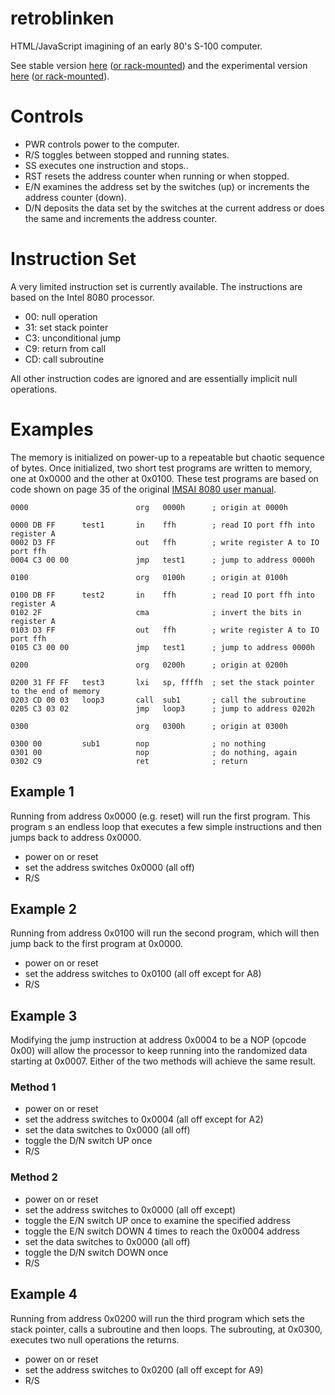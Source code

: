 # retroblinken
HTML/JavaScript imagining of an early 80's S-100 computer.

See stable version [here](https://smcolash.github.io/retroblinken/)
([or rack-mounted](https://smcolash.github.io/retroblinken/rack.html))
and the experimental version
[here](https://smcolash.github.io/retroblinken/prototype/index.html)
([or rack-mounted](https://smcolash.github.io/retroblinken/prototype/rack.html)).

# Controls

- PWR controls power to the computer.
- R/S toggles between stopped and running states.
- SS executes one instruction and stops..
- RST resets the address counter when running or when stopped.
- E/N examines the address set by the switches (up) or increments the address counter (down).
- D/N deposits the data set by the switches at the current address or does the same and increments the address counter.

# Instruction Set

A very limited instruction set is currently available. The instructions are based on the
Intel 8080 processor.

- 00: null operation
- 31: set stack pointer
- C3: unconditional jump
- C9: return from call
- CD: call subroutine

All other instruction codes are ignored and are essentially implicit null operations.

# Examples

The memory is initialized on power-up to a repeatable but chaotic sequence of bytes.
Once initialized, two short test programs are written to memory, one at 0x0000 and
the other at 0x0100. These test programs are based on code shown on page 35 of the
original
[IMSAI 8080 user manual](http://dunfield.classiccmp.org/imsai/imsai.pdf).

```
0000                        org   0000h      ; origin at 0000h

0000 DB FF      test1       in    ffh        ; read IO port ffh into register A
0002 D3 FF                  out   ffh        ; write register A to IO port ffh
0004 C3 00 00               jmp   test1      ; jump to address 0000h

0100                        org   0100h      ; origin at 0100h

0100 DB FF      test2       in    ffh        ; read IO port ffh into register A
0102 2F                     cma              ; invert the bits in register A
0103 D3 FF                  out   ffh        ; write register A to IO port ffh
0105 C3 00 00               jmp   test1      ; jump to address 0000h

0200                        org   0200h      ; origin at 0200h

0200 31 FF FF   test3       lxi   sp, ffffh  ; set the stack pointer to the end of memory
0203 CD 00 03   loop3       call  sub1       ; call the subroutine
0205 C3 03 02               jmp   loop3      ; jump to address 0202h

0300                        org   0300h      ; origin at 0300h

0300 00         sub1        nop              ; no nothing
0301 00                     nop              ; do nothing, again
0302 C9                     ret              ; return
```

## Example 1
Running from address 0x0000 (e.g. reset) will run the first program. This program
s an endless loop that executes a few simple instructions and then jumps back to
address 0x0000.

- power on or reset
- set the address switches 0x0000 (all off)
- R/S

## Example 2
Running from address 0x0100 will run the second program, which will then jump 
back to the first program at 0x0000.

- power on or reset
- set the address switches to 0x0100 (all off except for A8)
- R/S

## Example 3
Modifying the jump instruction at address 0x0004 to be a NOP (opcode 0x00)
will allow the processor to keep running into the randomized data starting at
0x0007. Either of the two methods will achieve the same result.

### Method 1
- power on or reset
- set the address switches to 0x0004 (all off except for A2)
- set the data switches to 0x0000 (all off)
- toggle the D/N switch UP once
- R/S

### Method 2
- power on or reset
- set the address switches to 0x0000 (all off except)
- toggle the E/N switch UP once to examine the specified address
- toggle the E/N switch DOWN 4 times to reach the 0x0004 address
- set the data switches to 0x0000 (all off)
- toggle the D/N switch DOWN once
- R/S

## Example 4
Running from address 0x0200 will run the third program which sets the stack pointer,
calls a subroutine and then loops. The subrouting, at 0x0300, executes two null
operations the returns.

- power on or reset
- set the address switches to 0x0200 (all off except for A9)
- R/S

